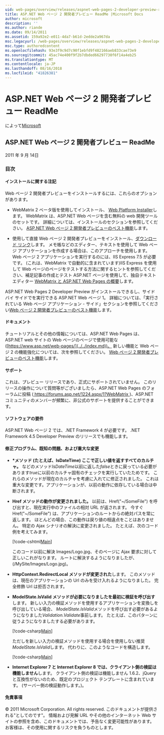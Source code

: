 ```yaml
---
uid: web-pages/overview/releases/aspnet-web-pages-2-developer-preview-readme
title: ASP.NET Web ページ 2 開発者プレビュー ReadMe |Microsoft Docs
author: microsoft
description: ''
ms.author: riande
ms.date: 09/14/2011
ms.assetid: 159a92e2-e011-4da7-b61d-2edde2a967da
msc.legacyurl: /web-pages/overview/releases/aspnet-web-pages-2-developer-preview-readme
msc.type: authoredcontent
ms.openlocfilehash: 93e3f9c9d7c90f1ebfd9f482166aeb833cae73e9
ms.sourcegitcommit: 45ac74e400f9f2b7dbded66297730f6f14a4eb25
ms.translationtype: MT
ms.contentlocale: ja-JP
ms.lasthandoff: 08/16/2018
ms.locfileid: "41826381"
---
```

<a name="aspnet-web-pages-2-developer-preview-readme"></a>ASP.NET Web ページ 2 開発者プレビュー ReadMe
====================
によって[Microsoft](https://github.com/microsoft)

## <a name="aspnet-web-pages-2-developer-preview-readme"></a>ASP.NET Web ページ 2 開発者プレビュー ReadMe

2011 年 9 月 14日

### <a name="contents"></a>目次

#### <a id="_Toc303701284"></a>  インストールに関する注記

Web ページ 2 開発者プレビューをインストールするには、これらのオプションがあります。

- WebMatrix 2 ベータ版を使用してインストール、 [Web Platform Installer](https://go.microsoft.com/fwlink/?LinkId=226883)します。 WebMatrix は、ASP.NET Web ページを含む無料の web 開発ツールのセットです。 詳細については、インストールのセクションを参照してください。 [ASP.NET Web ページ 2 開発者プレビューのベスト機能](https://go.microsoft.com/fwlink/?LinkID=227824)します。

- 使用して直接 Web ページ 2 開発者プレビューをインストール、[ダウンロード リンク](https://go.microsoft.com/fwlink/?LinkID=226335)します。 メモ帳などのエディター、テキストを使用して Web ページ アプリケーションを作成する場合は、このアプローチを使用します。 Web ページ 2 アプリケーションを実行するのには、IIS Express 7.5 が必要です。 (これは、WebMatrix で自動的に含まれています)IIS Express を使用して Web ページのページをテストする方法に関するヒントを参照してください、補足記事の作成とテスト ASP.NET ページを使用して、独自テキスト エディター [WebMatrix と ASP.NET Web Pages の概要](https://go.microsoft.com/fwlink/?LinkId=202889)します。

ASP.NET Web Pages 2 Developer Preview がインストールできるし、サイド バイ サイドでを実行できる ASP.NET Web ページ 1。 <a id="a"></a>詳細については、「実行されている Web ページ アプリケーション - サイド」セクションを参照してください[Web ページ 2 開発者プレビューのベスト機能](https://go.microsoft.com/fwlink/?LinkID=227824)します。

#### <a id="_Toc303701285"></a>  ドキュメント

チュートリアルとその他の情報については、ASP.NET Web Pages は、ASP.NET web サイトの Web ページのページで使用可能な ([https://www.asp.net/web-pages/](../../index.md))。 新しい機能と Web ページ 2 の機能強化については、次を参照してください。 [Web ページ 2 開発者プレビューのベスト機能](https://go.microsoft.com/fwlink/?LinkID=227824)します。

#### <a id="_Toc303701286"></a>  サポート

<a id="_Toc209852135"></a><a id="_Toc255833657"></a> これは、プレビュー リリースであり、正式にサポートされていません。 このリリースの操作について質問等がございましたら、ASP.NET Web Pages のフォーラムに投稿 ([ https://forums.asp.net/1224.aspx/1?WebMatrix ](https://forums.asp.net/1224.aspx/1?WebMatrix) )、ASP.NET コミュニティのメンバーが頻繁に、非公式のサポートを提供することができます。

#### <a id="_Toc303701287"></a>  ソフトウェアの要件

ASP.NET Web ページ 2 では、.NET Framework 4 が必要です。 .NET Framework 4.5 Developer Preview のリリースでも機能します。

<a id="_Toc303701288"></a><a id="_Breaking_Changes"></a>

#### <a name="fixes-known-issues-and-breaking-changes"></a>修正プログラム、既知の問題、および重大な変更

<a id="_Toc224729061"></a><a id="_Toc238051347"></a>

- **\*メソッド (たとえば、IsDateTime) ここで正しい値を返すすべてのカルチャ。** などのメソッド*IsDateTime*以前に返した*false*ときに戻っている必要があります*true*に以前のカルチャ固有のチェックを実行していたためです。 これらのメソッドが現在のカルチャを考慮に入れてに修正されました。 これは重大な変更です。アプリケーションが、以前の動作に依存している場合は中断されます。
- **Href メソッドの動作が変更されました。** 以前は、Href("~/SomeFile") を呼び出すと、現在実行中のファイルの相対 URL が返されます。 今すぐ Href("~/SomeFile") は、アプリケーションのルートからの絶対パスを常に返します。 ほとんどの場合、この動作は戻り値の相違点をことはありません。 特定の Ajax シナリオの解決に変更されました。 たとえば、次のコード例を考えてみます。 

    [!code-cshtml[Main](aspnet-web-pages-2-developer-preview-readme/samples/sample1.cshtml)]

    このコード以前に解決 Images/Logo.jpg、そのページに Ajax 要求に対して正しいこれがなります。 ルートに解決するようになりましたが、(/MySite/Images/Logo.jpg)。
- **HttpContext.RedirectLocal メソッドが変更された**します。 このメソッドは、現在のアプリケーションの Url のみを受け入れるようになりました。 完全修飾 Url は拒否されます。
- **ModelState.IsValid メソッドが必要になりましたを最初に検証を呼び出す**します。 新しい入力の検証メソッドを使用するアプリケーションを変換しを呼び出している場合、 *ModelState.IsValid*メソッドを呼び出す必要があるようになりました*Validation.Validate*事前します。 たとえば、このパターンに従うようになりましたする必要があります。 

    [!code-csharp[Main](aspnet-web-pages-2-developer-preview-readme/samples/sample2.cs)]

  ただしを新しい入力の検証メソッドを使用する場合を使用しない推奨*ModelState.IsValid*します。 代わりに、このようなコードを構造します。 

    [!code-csharp[Main](aspnet-web-pages-2-developer-preview-readme/samples/sample3.cs)]
- **Internet Explorer 7 と Internet Explorer 8 では、クライアント側の検証は機能しません**します。 クライアント側の検証は機能しません 1.6.2、jQuery と互換性がないのため、既定のプロジェクト テンプレートに含まれています。 (サーバー側の検証動作します。)。

#### <a id="_Toc303701289"></a>  免責事項

© 2011 Microsoft Corporation. All rights reserved. このドキュメントが提供される"としてのです"。 情報および見解 URL やその他のインターネット Web サイトの参照を含め、このドキュメントでは、予告なく変更可能性があります。 お客様は、その使用に関するリスクを負うものとします。
